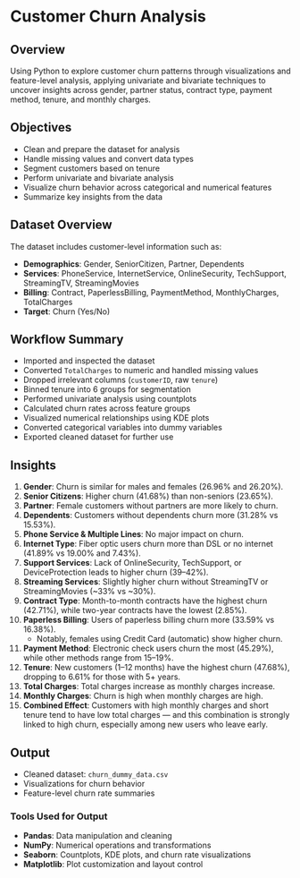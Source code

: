 # Customer Churn Analysis

## Overview

Using Python to explore customer churn patterns through visualizations and feature-level analysis, applying univariate and bivariate techniques to uncover insights across gender, partner status, contract type, payment method, tenure, and monthly charges.

## Objectives

- Clean and prepare the dataset for analysis
- Handle missing values and convert data types
- Segment customers based on tenure
- Perform univariate and bivariate analysis
- Visualize churn behavior across categorical and numerical features
- Summarize key insights from the data

## Dataset Overview

The dataset includes customer-level information such as:

- **Demographics**: Gender, SeniorCitizen, Partner, Dependents  
- **Services**: PhoneService, InternetService, OnlineSecurity, TechSupport, StreamingTV, StreamingMovies  
- **Billing**: Contract, PaperlessBilling, PaymentMethod, MonthlyCharges, TotalCharges  
- **Target**: Churn (Yes/No)

## Workflow Summary

- Imported and inspected the dataset
- Converted `TotalCharges` to numeric and handled missing values
- Dropped irrelevant columns (`customerID`, raw `tenure`)
- Binned tenure into 6 groups for segmentation
- Performed univariate analysis using countplots
- Calculated churn rates across feature groups
- Visualized numerical relationships using KDE plots
- Converted categorical variables into dummy variables
- Exported cleaned dataset for further use

## Insights

1. **Gender**: Churn is similar for males and females (26.96% and 26.20%).
2. **Senior Citizens**: Higher churn (41.68%) than non-seniors (23.65%).
3. **Partner**: Female customers without partners are more likely to churn.
4. **Dependents**: Customers without dependents churn more (31.28% vs 15.53%).
5. **Phone Service & Multiple Lines**: No major impact on churn.
6. **Internet Type**: Fiber optic users churn more than DSL or no internet (41.89% vs 19.00% and 7.43%).
7. **Support Services**: Lack of OnlineSecurity, TechSupport, or DeviceProtection leads to higher churn (39–42%).
8. **Streaming Services**: Slightly higher churn without StreamingTV or StreamingMovies (~33% vs ~30%).
9. **Contract Type**: Month-to-month contracts have the highest churn (42.71%), while two-year contracts have the lowest (2.85%).
10. **Paperless Billing**: Users of paperless billing churn more (33.59% vs 16.38%).  
    - Notably, females using Credit Card (automatic) show higher churn.
11. **Payment Method**: Electronic check users churn the most (45.29%), while other methods range from 15–19%.
12. **Tenure**: New customers (1–12 months) have the highest churn (47.68%), dropping to 6.61% for those with 5+ years.
13. **Total Charges**: Total charges increase as monthly charges increase.
14. **Monthly Charges**: Churn is high when monthly charges are high.
15. **Combined Effect**: Customers with high monthly charges and short tenure tend to have low total charges — and this combination is strongly linked to high churn, especially among new users who leave early.

## Output

- Cleaned dataset: `churn_dummy_data.csv`  
- Visualizations for churn behavior  
- Feature-level churn rate summaries

### Tools Used for Output

- **Pandas**: Data manipulation and cleaning  
- **NumPy**: Numerical operations and transformations  
- **Seaborn**: Countplots, KDE plots, and churn rate visualizations  
- **Matplotlib**: Plot customization and layout control
